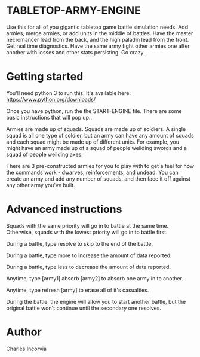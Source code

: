 # TABLETOP-ARMY-ENGINE

Use this for all of you gigantic tabletop game battle simulation needs. Add armies, merge armies, or add units in the middle of battles.
Have the master necromancer lead from the back, and the high paladin lead from the front.
Get real time diagnostics.  Have the same army fight other armies one after another with losses and other stats persisting.  Go crazy.

# Getting started
You'll need python 3 to run this.  It's available here: https://www.python.org/downloads/

Once you have python, run the the START-ENGINE file.  There are some basic instructions that will pop up..

Armies are made up of squads.  Squads are made up of soldiers.  A single squad is all one type of soldier, but an army can have any amount of squads and each squad might be made up of different units.  For example, you might have an army made up of a squad of people weilding swords and a squad of people weilding axes.

There are 3 pre-constructed armies for you to play with to get a feel for how the commands work - dwarves, reinforcements, and undead.
You can create an army and add any number of squads, and then face it off against any other army you've built.

# Advanced instructions
Squads with the same priority will go in to battle at the same time.  Otherwise, squads with the lowest priority will go in to battle first.

During a battle, type resolve to skip to the end of the battle.

During a battle, type more to increase the amount of data reported.

During a battle, type less to decrease the amount of data reported.

Anytime, type [army1] absorb [army2] to absorb one army in to another.

Anytime, type refresh [army] to erase all of it's casualties.

During the battle, the engine will allow you to start another battle, but the original battle won't continue until the secondary one resolves.

# Author
Charles Incorvia

